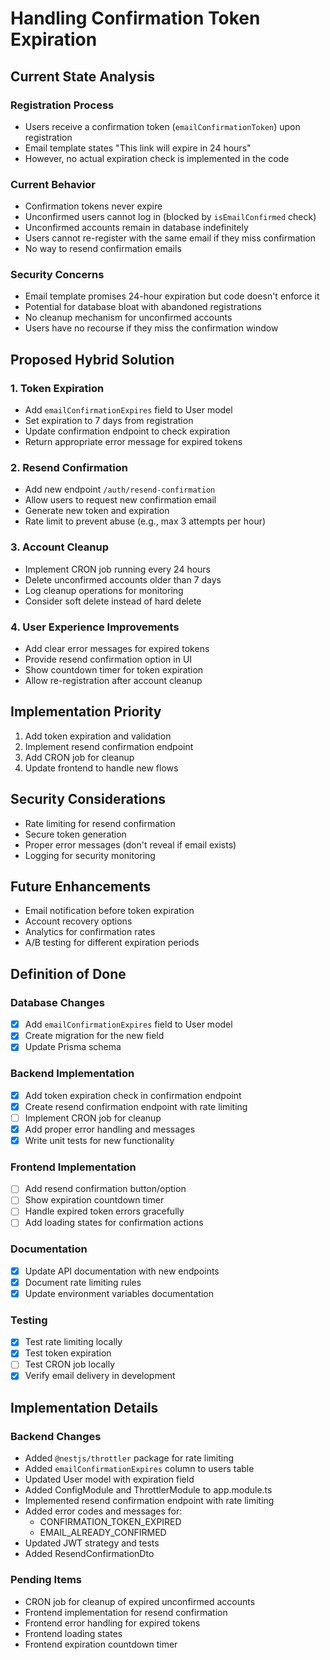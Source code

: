 # Handling Confirmation Token Expiration

## Current State Analysis

### Registration Process

- Users receive a confirmation token (`emailConfirmationToken`) upon registration
- Email template states "This link will expire in 24 hours"
- However, no actual expiration check is implemented in the code

### Current Behavior

- Confirmation tokens never expire
- Unconfirmed users cannot log in (blocked by `isEmailConfirmed` check)
- Unconfirmed accounts remain in database indefinitely
- Users cannot re-register with the same email if they miss confirmation
- No way to resend confirmation emails

### Security Concerns

- Email template promises 24-hour expiration but code doesn't enforce it
- Potential for database bloat with abandoned registrations
- No cleanup mechanism for unconfirmed accounts
- Users have no recourse if they miss the confirmation window

## Proposed Hybrid Solution

### 1. Token Expiration

- Add `emailConfirmationExpires` field to User model
- Set expiration to 7 days from registration
- Update confirmation endpoint to check expiration
- Return appropriate error message for expired tokens

### 2. Resend Confirmation

- Add new endpoint `/auth/resend-confirmation`
- Allow users to request new confirmation email
- Generate new token and expiration
- Rate limit to prevent abuse (e.g., max 3 attempts per hour)

### 3. Account Cleanup

- Implement CRON job running every 24 hours
- Delete unconfirmed accounts older than 7 days
- Log cleanup operations for monitoring
- Consider soft delete instead of hard delete

### 4. User Experience Improvements

- Add clear error messages for expired tokens
- Provide resend confirmation option in UI
- Show countdown timer for token expiration
- Allow re-registration after account cleanup

## Implementation Priority

1. Add token expiration and validation
2. Implement resend confirmation endpoint
3. Add CRON job for cleanup
4. Update frontend to handle new flows

## Security Considerations

- Rate limiting for resend confirmation
- Secure token generation
- Proper error messages (don't reveal if email exists)
- Logging for security monitoring

## Future Enhancements

- Email notification before token expiration
- Account recovery options
- Analytics for confirmation rates
- A/B testing for different expiration periods

## Definition of Done

### Database Changes

- [x] Add `emailConfirmationExpires` field to User model
- [x] Create migration for the new field
- [x] Update Prisma schema

### Backend Implementation

- [x] Add token expiration check in confirmation endpoint
- [x] Create resend confirmation endpoint with rate limiting
- [ ] Implement CRON job for cleanup
- [x] Add proper error handling and messages
- [x] Write unit tests for new functionality

### Frontend Implementation

- [ ] Add resend confirmation button/option
- [ ] Show expiration countdown timer
- [ ] Handle expired token errors gracefully
- [ ] Add loading states for confirmation actions

### Documentation

- [x] Update API documentation with new endpoints
- [x] Document rate limiting rules
- [x] Update environment variables documentation

### Testing

- [x] Test rate limiting locally
- [x] Test token expiration
- [ ] Test CRON job locally
- [x] Verify email delivery in development

## Implementation Details

### Backend Changes

- Added `@nestjs/throttler` package for rate limiting
- Added `emailConfirmationExpires` column to users table
- Updated User model with expiration field
- Added ConfigModule and ThrottlerModule to app.module.ts
- Implemented resend confirmation endpoint with rate limiting
- Added error codes and messages for:
  - CONFIRMATION_TOKEN_EXPIRED
  - EMAIL_ALREADY_CONFIRMED
- Updated JWT strategy and tests
- Added ResendConfirmationDto

### Pending Items

- CRON job for cleanup of expired unconfirmed accounts
- Frontend implementation for resend confirmation
- Frontend error handling for expired tokens
- Frontend loading states
- Frontend expiration countdown timer
